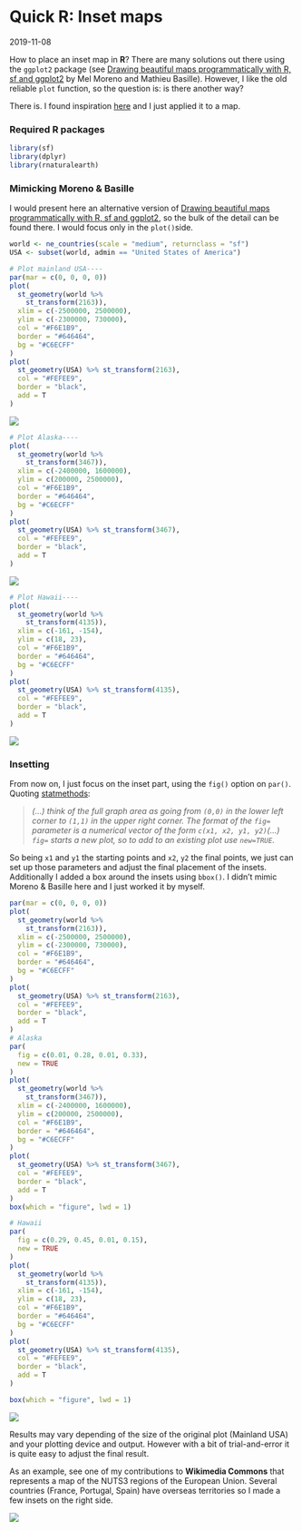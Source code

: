 Quick R: Inset maps
================
2019-11-08

How to place an inset map in **R**? There are many solutions out there
using the `ggplot2` package (see [Drawing beautiful maps
programmatically with R, sf and
ggplot2](https://www.r-spatial.org/r/2018/10/25/ggplot2-sf-3.html) by
Mel Moreno and Mathieu Basille). However, I like the old reliable `plot`
function, so the question is: is there another way?

There is. I found inspiration
[here](https://www.statmethods.net/advgraphs/layout.html) and I just
applied it to a map.

### Required R packages

``` r
library(sf)
library(dplyr)
library(rnaturalearth)
```

### Mimicking Moreno & Basille

I would present here an alternative version of [Drawing beautiful maps
programmatically with R, sf and
ggplot2](https://www.r-spatial.org/r/2018/10/25/ggplot2-sf-3.html), so
the bulk of the detail can be found there. I would focus only in the
`plot()`side.

``` r
world <- ne_countries(scale = "medium", returnclass = "sf")
USA <- subset(world, admin == "United States of America")

# Plot mainland USA----
par(mar = c(0, 0, 0, 0))
plot(
  st_geometry(world %>%
    st_transform(2163)),
  xlim = c(-2500000, 2500000),
  ylim = c(-2300000, 730000),
  col = "#F6E1B9",
  border = "#646464",
  bg = "#C6ECFF"
)
plot(
  st_geometry(USA) %>% st_transform(2163),
  col = "#FEFEE9",
  border = "black",
  add = T
)
```

<img src="2019-11-08-QuickR_files/figure-gfm/20191108_main-1.png" style="display: block; margin: auto;" />

``` r
# Plot Alaska----
plot(
  st_geometry(world %>%
    st_transform(3467)),
  xlim = c(-2400000, 1600000),
  ylim = c(200000, 2500000),
  col = "#F6E1B9",
  border = "#646464",
  bg = "#C6ECFF"
)
plot(
  st_geometry(USA) %>% st_transform(3467),
  col = "#FEFEE9",
  border = "black",
  add = T
)
```

<img src="2019-11-08-QuickR_files/figure-gfm/20191108_Alaska-1.png" style="display: block; margin: auto;" />

``` r
# Plot Hawaii----
plot(
  st_geometry(world %>%
    st_transform(4135)),
  xlim = c(-161, -154),
  ylim = c(18, 23),
  col = "#F6E1B9",
  border = "#646464",
  bg = "#C6ECFF"
)
plot(
  st_geometry(USA) %>% st_transform(4135),
  col = "#FEFEE9",
  border = "black",
  add = T
)
```

<img src="2019-11-08-QuickR_files/figure-gfm/20191108_Hawaii-1.png" style="display: block; margin: auto;" />

### Insetting

From now on, I just focus on the inset part, using the `fig()` option on
`par()`. Quoting
[statmethods](https://www.statmethods.net/advgraphs/layout.html):

> *(…) think of the full graph area as going from `(0,0)` in the lower
> left corner to `(1,1)` in the upper right corner. The format of the
> `fig=` parameter is a numerical vector of the form `c(x1, x2, y1,
> y2)`(…) `fig=` starts a new plot, so to add to an existing plot use
> `new=TRUE`.*

So being `x1` and `y1` the starting points and `x2`, `y2` the final
points, we just can set up those parameters and adjust the final
placement of the insets. Additionally I added a box around the insets
using `bbox()`. I didn’t mimic Moreno & Basille here and I just worked
it by myself.

``` r
par(mar = c(0, 0, 0, 0))
plot(
  st_geometry(world %>%
    st_transform(2163)),
  xlim = c(-2500000, 2500000),
  ylim = c(-2300000, 730000),
  col = "#F6E1B9",
  border = "#646464",
  bg = "#C6ECFF"
)
plot(
  st_geometry(USA) %>% st_transform(2163),
  col = "#FEFEE9",
  border = "black",
  add = T
)
# Alaska
par(
  fig = c(0.01, 0.28, 0.01, 0.33),
  new = TRUE
)
plot(
  st_geometry(world %>%
    st_transform(3467)),
  xlim = c(-2400000, 1600000),
  ylim = c(200000, 2500000),
  col = "#F6E1B9",
  border = "#646464",
  bg = "#C6ECFF"
)
plot(
  st_geometry(USA) %>% st_transform(3467),
  col = "#FEFEE9",
  border = "black",
  add = T
)
box(which = "figure", lwd = 1)

# Hawaii
par(
  fig = c(0.29, 0.45, 0.01, 0.15),
  new = TRUE
)
plot(
  st_geometry(world %>%
    st_transform(4135)),
  xlim = c(-161, -154),
  ylim = c(18, 23),
  col = "#F6E1B9",
  border = "#646464",
  bg = "#C6ECFF"
)
plot(
  st_geometry(USA) %>% st_transform(4135),
  col = "#FEFEE9",
  border = "black",
  add = T
)

box(which = "figure", lwd = 1)
```

<img src="2019-11-08-QuickR_files/figure-gfm/20191108_inset-1.png" style="display: block; margin: auto;" />

Results may vary depending of the size of the original plot (Mainland
USA) and your plotting device and output. However with a bit of
trial-and-error it is quite easy to adjust the final result.

As an example, see one of my contributions to **Wikimedia Commons** that
represents a map of the NUTS3 regions of the European Union. Several
countries (France, Portugal, Spain) have overseas territories so I made
a few insets on the right side.

<img src="https://upload.wikimedia.org/wikipedia/commons/thumb/4/46/Population_density_by_NUTS_3_region_%282017%29.svg/1000px-Population_density_by_NUTS_3_region_%282017%29.svg.png">
